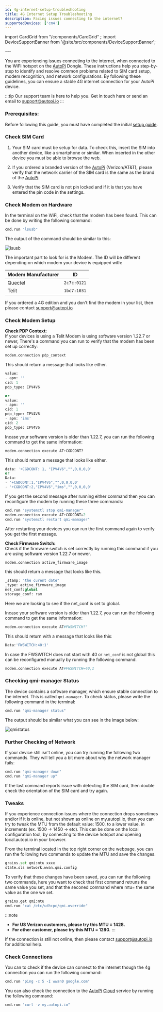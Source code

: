 ```yaml
---
id: 4g-internet-setup-troubleshooting
title: 4G Internet Setup Troubleshooting
description: Facing issues connecting to the internet? 
supportedDevices: ['cm4']
---
```

import CardGrid from "/components/CardGrid" ;
import DeviceSupportBanner from '@site/src/components/DeviceSupportBanner';

<DeviceSupportBanner supported={frontMatter.supportedDevices} />
---

You are experiencing issues connecting to the internet, when connected to the WiFi hotspot on the [AutoPi](https://www.autopi.io) Dongle. These instructions help you step-by-step to identify and resolve common problems related to SIM card setup, modem recognition, and network configurations. By following these guidelines, you can ensure a stable 4G internet connection for your AutoPi device. 

:::tip Our support team is here to help you.
Get in touch here or send an email to support@autopi.io
:::

### Prerequisites:
Before following this guide, you must have completed the initial [setup guide](/getting_started/autopi_tmu_cm4/index.md).

### Check SIM Card

1. Your SIM card must be setup for data. To check this, insert the SIM into another device, like a smartphone or similar. When inserted in the other device you must be able to browse the web.

1. If you ordered a branded version of the [AutoPi](https://www.autopi.io) (Verizon/AT&T), please verify that the network carrier of the SIM card is the same as the brand of the [AutoPi](https://www.autopi.io).

1. Verify that the SIM card is not pin locked and if it is that you have entered the pin code in the settings. 

### Check Modem on Hardware
In the terminal on the WiFi, check that the modem has been found. This can be done by writing the following command:
```python  
cmd.run "lsusb" 
```

The output of the command should be similar to this:

![lsusb](/img/getting_started/autopi_tmu_cm4/4g_internet_setup_troubleshooting/lsusb.jpg)

The important part to look for is the Modem. The ID will be different depending on which modem your device is equipped with:

| **Modem Manufacturer** | **ID**      |
|------------------------|-------------|
| Quectel                | `2c7c:0121` |
| Telit                  | `1bc7:1031` |

If you ordered a 4G edition and you don't find the modem in your list, then please contact support@autopi.io

### Check Modem Setup
**Check PDP Context:**  
If your devices is using a Telit Modem is using software version 1.22.7 or newer,
There's a command you can run to verify that the modem has been set up correctly: 
```python  
modem.connection pdp_context
```

This should return a message that looks like either.
```python  
value:  
- apn: ''  
cid: 1
pdp_type: IPV4V6 

or  
value: 
- apn: '' 
cid: 1
pdp_type: IPV4V6 
- apn: 'ims'  
cid: 2 
pdp_type: IPV4V6 
```

Incase your software version is older than 1.22.7, you can run the following command to get the same information: 

```python  
modem.connection execute AT+CGDCONT?
```


This should return a message that looks like either. 
```python  
data: '+CGDCONT: 1, "IPV4V6","",0,0,0,0'  
or  
Data:   
- '+CGDCONT:1,"IPV4V6","",0,0,0,0'   
- '+CGDCONT:2,"IPV4V6","ims","",0,0,0,0'
```

If you get the second message after running either command then you can reconfigure the modem by running these three commands: 
```python  
cmd.run "systemctl stop qmi-manager"
modem.connection execute AT+CGDCONT=2
cmd.run "systemctl restart qmi-manager"
```

After restarting your devices you can run the first command again to verify you get the first message. 

**Check Firmware Switch:**  
Check if the firmware switch is set correctly by running this command if you are using software version 1.22.7 or newer.
```python  
modem.connection active_firmware_image
```

this should return a message that looks like this.  
```python  
_stamp: "the curent date" 
_type: active_firmware_image
net_conf:global
storage_conf: ram  
```
Here we are looking to see if the net_conf is set to global.

Incase your software version is older than 1.22.7, you can run the following command to get the same information: 
```python  
modem.connection execute AT#FWSWITCH?'
```

This should return with a message that looks like this: 
```python  
Data:'FWSWITCH:40:1'
``` 

In case the FWSWITCH does not start with 40 or `net_conf` is not global this can be reconfigured manually by running the following command.
```python  
modem.connection execute AT#FWSWITCH=40,1
```


### Checking qmi-manager Status
The device contains a software manager, which ensure stable connection to the internet. This is called `qmi-manager`. To check status, please write the following command in the terminal:
```python  
cmd.run "qmi-manager status"
```

The output should be similar what you can see in the image below:

![qmistatus](/img/getting_started/autopi_tmu_cm4/4g_internet_setup_troubleshooting/qmistatus.jpg)

### Further Checking of Network

If your device still isn't online, you can try running the following two commands. They will tell you a bit more about why the network manager fails:
```python  
cmd.run "qmi-manager down"
cmd.run "qmi-manager up"
```

If the last command reports issue with detecting the SIM card, then double check the orientation of the SIM card and try again.

### Tweaks

If you experience connection issues where the connection drops sometimes and/or if it is online, but not shown as online on my.autopi.io, then you can try to tweak the MTU from the default value: 1500, to a lower value, in increments (ex. 1500 -> 1450 -> etc).
This can be done on the local configuration tool, by connecting to the device hotspot and opening local.autopi.io in your browser.

From the terminal located in the top right corner on the webpage, you can run the following two commands to update the MTU and save the changes.

```python  
grains.set qmi:mtu xxxx
state.sls network.wwan.qmi.config
```

To verify that these changes have been saved, you can run the following two commands, here you want to check that first command retruns the same value you set, and that the seconed command where mtu= the same value as the one we set.    

```python  
grains.get qmi:mtu
cmd.run "cat /etc/udhcpc/qmi.override"
```

:::note
- **For US Verizon customers, please try this MTU = 1428.**    
- **For other customer, please try this MTU = 1280.**
:::

If the connection is still not online, then please contact support@autopi.io for additional help.

### Check Connections

You can to check if the device can connect to the internet though the 4g connection you can run the following command: 
```python  
cmd.run "ping -c 5 -I wwan0 google.com"
```

You can also check the connection to the [AutoPi](https://www.autopi.io) [Cloud](https://www.autopi.io/software-platform/cloud-management) service by running the following command: 
```python  
cmd.run "curl -v my.autopi.io"
```

